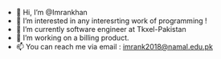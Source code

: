 - 👋 Hi, I’m @Imrankhan
- 👀 I’m interested in any interesrting work of programming !
- 🌱 I’m currently software engineer at Tkxel-Pakistan
- 💞️ I’m working on a billing product.
- 📫 You can reach me via email : imrank2018@namal.edu.pk

<!---
Imrankhankhattar/Imrankhankhattar is a ✨ special ✨ repository because its `README.md` (this file) appears on your GitHub profile.
You can click the Preview link to take a look at your changes.
--->
